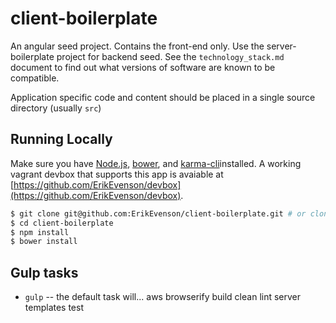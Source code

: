 # client-boilerplate

An angular seed project.  Contains the front-end only.  Use the server-boilerplate project for backend seed.  See the `technology_stack.md` document to find out what versions of software are known to be compatible.

Application specific code and content should be placed in a single source directory (usually `src`) 

## Running Locally

Make sure you have [Node.js](http://nodejs.org/), [bower](http://bower.io), and [karma-cli]()installed.  A working vagrant devbox that supports this app is avaiable at [https://github.com/ErikEvenson/devbox](https://github.com/ErikEvenson/devbox).

```sh
$ git clone git@github.com:ErikEvenson/client-boilerplate.git # or clone your own fork
$ cd client-boilerplate
$ npm install
$ bower install
```
## Gulp tasks

- `gulp` -- the default task will...
aws
browserify
build
clean
lint
server
templates
test